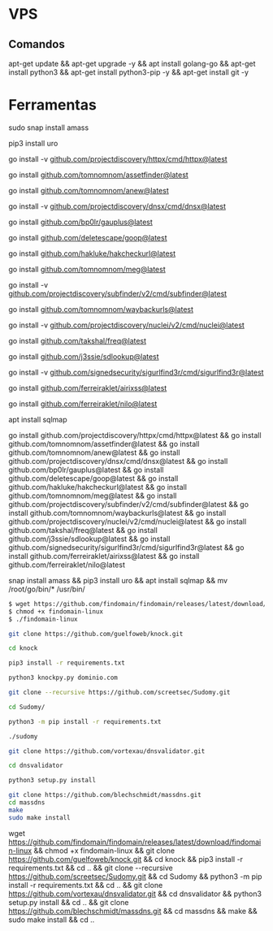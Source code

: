 # VPS

## Comandos

apt-get update && apt-get upgrade -y && apt install golang-go && apt-get install python3 && apt-get install python3-pip -y && apt-get install git -y

# Ferramentas

sudo snap install amass

pip3 install uro

go install -v [github.com/projectdiscovery/httpx/cmd/httpx@latest](http://github.com/projectdiscovery/httpx/cmd/httpx@latest) 

go install [github.com/tomnomnom/assetfinder@latest](https://github.com/tomnomnom/assetfinder@latest)

go install [github.com/tomnomnom/anew@latest](https://github.com/tomnomnom/anew@latest)

go install -v [github.com/projectdiscovery/dnsx/cmd/dnsx@latest](https://github.com/projectdiscovery/dnsx/cmd/dnsx@latest)

go install [github.com/bp0lr/gauplus@latest](https://github.com/bp0lr/gauplus@latest)

go install [github.com/deletescape/goop@latest](https://github.com/deletescape/goop@latest)

go install [github.com/hakluke/hakcheckurl@latest](https://github.com/hakluke/hakcheckurl@latest)

go install [github.com/tomnomnom/meg@latest](https://github.com/tomnomnom/meg@latest)

go install -v [github.com/projectdiscovery/subfinder/v2/cmd/subfinder@latest](https://github.com/projectdiscovery/subfinder/v2/cmd/subfinder@latest)

go install [github.com/tomnomnom/waybackurls@latest](https://github.com/tomnomnom/waybackurls@latest)

go install -v [github.com/projectdiscovery/nuclei/v2/cmd/nuclei@latest](https://github.com/projectdiscovery/nuclei/v2/cmd/nuclei@latest)

go install [github.com/takshal/freq@latest](https://github.com/takshal/freq@latest)

go install [github.com/j3ssie/sdlookup@latest](https://github.com/j3ssie/sdlookup@latest)

go install -v [github.com/signedsecurity/sigurlfind3r/cmd/sigurlfind3r@latest](https://github.com/signedsecurity/sigurlfind3r/cmd/sigurlfind3r@latest)

go install [github.com/ferreiraklet/airixss@latest](https://github.com/ferreiraklet/airixss@latest)

go install [github.com/ferreiraklet/nilo@latest](https://github.com/ferreiraklet/nilo@latest)

apt install sqlmap

go install github.com/projectdiscovery/httpx/cmd/httpx@latest && go install github.com/tomnomnom/assetfinder@latest && go install github.com/tomnomnom/anew@latest && go install github.com/projectdiscovery/dnsx/cmd/dnsx@latest && go install github.com/bp0lr/gauplus@latest && go install github.com/deletescape/goop@latest && go install github.com/hakluke/hakcheckurl@latest && go install github.com/tomnomnom/meg@latest && go install github.com/projectdiscovery/subfinder/v2/cmd/subfinder@latest && go install github.com/tomnomnom/waybackurls@latest && go install github.com/projectdiscovery/nuclei/v2/cmd/nuclei@latest && go install github.com/takshal/freq@latest && go install github.com/j3ssie/sdlookup@latest && go install github.com/signedsecurity/sigurlfind3r/cmd/sigurlfind3r@latest && go install github.com/ferreiraklet/airixss@latest && go install github.com/ferreiraklet/nilo@latest

snap install amass && pip3 install uro && apt install sqlmap && mv /root/go/bin/* /usr/bin/

```bash
$ wget https://github.com/findomain/findomain/releases/latest/download/findomain-linux
$ chmod +x findomain-linux
$ ./findomain-linux
```

```bash
git clone https://github.com/guelfoweb/knock.git

cd knock

pip3 install -r requirements.txt

python3 knockpy.py dominio.com
```

```bash
git clone --recursive https://github.com/screetsec/Sudomy.git

cd Sudomy/

python3 -m pip install -r requirements.txt

./sudomy
```

```bash
git clone https://github.com/vortexau/dnsvalidator.git

cd dnsvalidator

python3 setup.py install
```

```bash
git clone https://github.com/blechschmidt/massdns.git
cd massdns
make
sudo make install
```

wget https://github.com/findomain/findomain/releases/latest/download/findomain-linux && chmod +x findomain-linux && git clone https://github.com/guelfoweb/knock.git && cd knock && pip3 install -r requirements.txt && cd .. && git clone --recursive https://github.com/screetsec/Sudomy.git && cd Sudomy && python3 -m pip install -r requirements.txt && cd .. && git clone https://github.com/vortexau/dnsvalidator.git && cd dnsvalidator && python3 setup.py install && cd .. && git clone https://github.com/blechschmidt/massdns.git && cd massdns && make && sudo make install && cd ..
